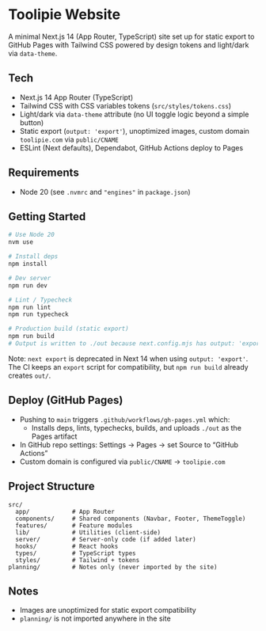 # Toolipie Website

A minimal Next.js 14 (App Router, TypeScript) site set up for static export to GitHub Pages with Tailwind CSS powered by design tokens and light/dark via `data-theme`.

## Tech
- Next.js 14 App Router (TypeScript)
- Tailwind CSS with CSS variables tokens (`src/styles/tokens.css`)
- Light/dark via `data-theme` attribute (no UI toggle logic beyond a simple button)
- Static export (`output: 'export'`), unoptimized images, custom domain `toolipie.com` via `public/CNAME`
- ESLint (Next defaults), Dependabot, GitHub Actions deploy to Pages

## Requirements
- Node 20 (see `.nvmrc` and `"engines"` in `package.json`)

## Getting Started
```bash
# Use Node 20
nvm use

# Install deps
npm install

# Dev server
npm run dev

# Lint / Typecheck
npm run lint
npm run typecheck

# Production build (static export)
npm run build
# Output is written to ./out because next.config.mjs has output: 'export'
```

Note: `next export` is deprecated in Next 14 when using `output: 'export'`. The CI keeps an `export` script for compatibility, but `npm run build` already creates `out/`.

## Deploy (GitHub Pages)
- Pushing to `main` triggers `.github/workflows/gh-pages.yml` which:
  - Installs deps, lints, typechecks, builds, and uploads `./out` as the Pages artifact
- In GitHub repo settings: Settings → Pages → set Source to “GitHub Actions”
- Custom domain is configured via `public/CNAME` → `toolipie.com`

## Project Structure
```
src/
  app/            # App Router
  components/     # Shared components (Navbar, Footer, ThemeToggle)
  features/       # Feature modules
  lib/            # Utilities (client-side)
  server/         # Server-only code (if added later)
  hooks/          # React hooks
  types/          # TypeScript types
  styles/         # Tailwind + tokens
planning/         # Notes only (never imported by the site)
```

## Notes
- Images are unoptimized for static export compatibility
- `planning/` is not imported anywhere in the site
